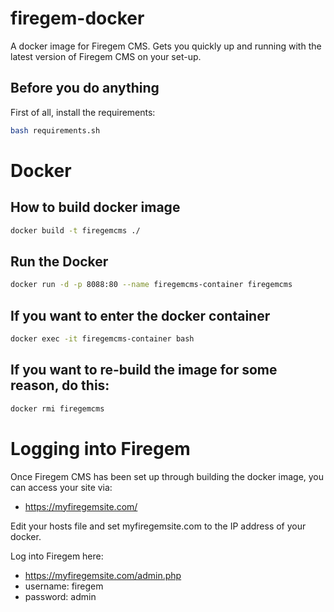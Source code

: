 # firegem-docker

A docker image for Firegem CMS. Gets you quickly up and running with the latest
version of Firegem CMS on your set-up.

## Before you do anything

First of all, install the requirements:

```bash
bash requirements.sh
```

# Docker

## How to build docker image

```bash
docker build -t firegemcms ./
```

## Run the Docker

```bash
docker run -d -p 8088:80 --name firegemcms-container firegemcms
```

## If you want to enter the docker container

```bash
docker exec -it firegemcms-container bash
```

## If you want to re-build the image for some reason, do this:

```bash
docker rmi firegemcms
```

# Logging into Firegem

Once Firegem CMS has been set up through building the docker image, you can 
access your site via:

 * https://myfiregemsite.com/
 
Edit your hosts file and set myfiregemsite.com to the IP address of your docker.

Log into Firegem here:

 * https://myfiregemsite.com/admin.php
 * username: firegem
 * password: admin

